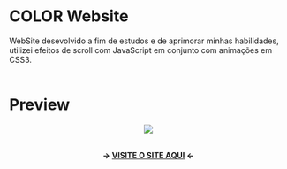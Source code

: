 # COLOR Website
WebSite desevolvido a fim de estudos e de aprimorar minhas habilidades, utilizei efeitos de scroll com JavaScript em conjunto com animações em CSS3.
<br><br>

# Preview
<div align="center">
  <img src="https://user-images.githubusercontent.com/97764322/155600889-05cac083-9b12-4cf0-9fd6-74f9c0e2119d.png" />
</div>
<br>
<p align="center"><b>-> <a href="https://color-website1.netlify.app" target="_blank">VISITE O SITE AQUI</a> <-</b></p>
